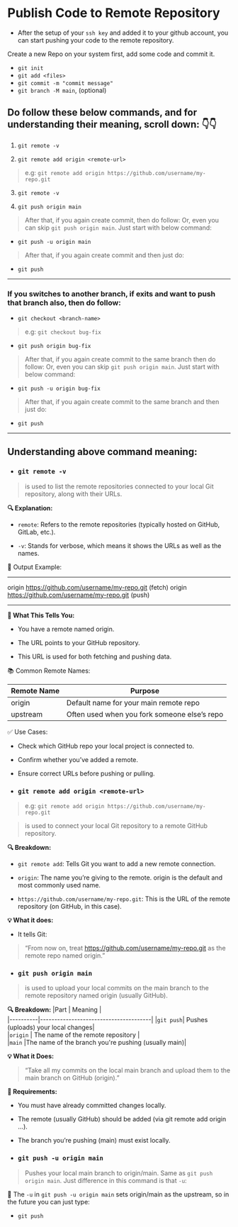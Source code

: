 # Publish Code to Remote Repository

- After the setup of your `ssh key` and added it to your github account, you can start pushing your code to the remote repository.

Create a new Repo on your system first, add some code and commit it.

* `git init`
* `git add <files>`
* `git commit -m "commit message"`
* `git branch -M main`, (optional)


## Do follow these below commands, and for understanding their meaning, scroll down: 👇👇

1) `git remote -v`

2) `git remote add origin <remote-url>`
> e.g: `git remote add origin https://github.com/username/my-repo.git`

3) `git remote -v`

4) `git push origin main`


> After that, if you again create commit, then do follow:
> Or, even you can skip `git push origin main`. Just start with below command: 

* `git push -u origin main`

> After that, if you again create commit and then just do:

* `git push`

---

### If you switches to another branch, if exits and want to push that branch also, then do follow:

* `git checkout <branch-name>`
> e.g: `git checkout bug-fix`

* `git push origin bug-fix`


> After that, if you again create commit to the same branch then do follow:
> Or, even you can skip `git push origin main`. Just start with below command: 

* `git push -u origin bug-fix`

> After that, if you again create commit to the same branch and then just do:

* `git push`




---
## Understanding above command meaning:


* ### `git remote -v`
> is used to list the remote repositories connected to your local Git repository, along with their URLs.

**🔍 Explanation:**
- `remote`: Refers to the remote repositories (typically hosted on GitHub, GitLab, etc.).

- `-v`: Stands for verbose, which means it shows the URLs as well as the names.

🧾 Output Example:
_______________________________________________________
origin  https://github.com/username/my-repo.git (fetch)
origin  https://github.com/username/my-repo.git (push)
_______________________________________________________
**📌 What This Tells You:**
- You have a remote named origin.

- The URL points to your GitHub repository.

- This URL is used for both fetching and pushing data.


📚 Common Remote Names:

|Remote Name| Purpose                                    |
|-----------|--------------------------------------------|
|origin	    | Default name for your main remote repo     |
|upstream	|Often used when you fork someone else’s repo|


✅ Use Cases:
- Check which GitHub repo your local project is connected to.

- Confirm whether you’ve added a remote.

- Ensure correct URLs before pushing or pulling.




* ### `git remote add origin <remote-url>`

> e.g: `git remote add origin https://github.com/username/my-repo.git`

> is used to connect your local Git repository to a remote GitHub repository.

**🔍 Breakdown:**
- `git remote add`: Tells Git you want to add a new remote connection.

- `origin`: The name you’re giving to the remote. origin is the default and most commonly used name.

- `https://github.com/username/my-repo.git`: This is the URL of the remote repository (on GitHub, in this case).

**💡 What it does:**
- It tells Git:
> “From now on, treat https://github.com/username/my-repo.git as the remote repo named origin.”






* ### `git push origin main`
> is used to upload your local commits on the main branch to the remote repository named origin (usually GitHub).

**🔍 Breakdown:**
|Part	   |  Meaning                              |  
|----------|---------------------------------------|
|`git push`|	Pushes (uploads) your local changes|  
|`origin`  |  The name of the remote repository    |  
|`main`    |The name of the branch you're pushing (usually main)|


**💡 What it Does:**

> “Take all my commits on the local main branch and upload them to the main branch on GitHub (origin).”


**📌 Requirements:**
- You must have already committed changes locally.

- The remote (usually GitHub) should be added (via git remote add origin ...).

- The branch you’re pushing (main) must exist locally.






* ### `git push -u origin main`

> Pushes your local main branch to origin/main. Same as `git push origin main`.
> Just difference in this command is that `-u`:

🔹 The `-u` in `git push -u origin main` sets origin/main as the upstream, so in the future you can just type:

* `git push`


